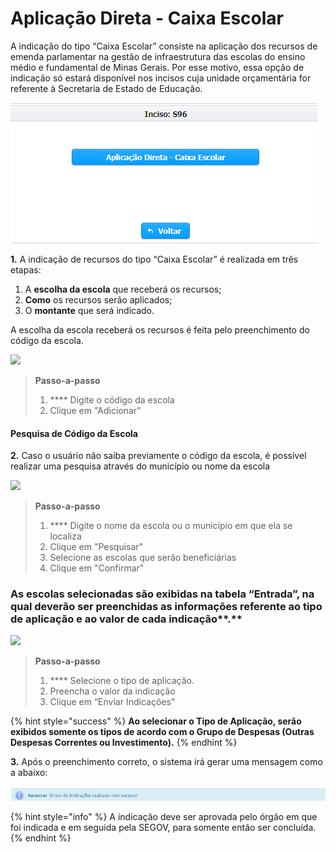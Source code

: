 # Aplicação Direta - Caixa Escolar

A indicação do tipo “Caixa Escolar” consiste na aplicação dos recursos de emenda parlamentar na gestão de infraestrutura das escolas do ensino médio e fundamental de Minas Gerais. Por esse motivo, essa opção de indicação só estará disponível nos incisos cuja unidade orçamentária for referente à Secretaria de Estado de Educação.

![](<../../../.gitbook/assets/image (22) (1) (1).png>)

**1.** A indicação de recursos do tipo “Caixa Escolar” é realizada em três etapas:

1. A **escolha da escola** que receberá os recursos;
2. **Como** os recursos serão aplicados;
3. O **montante** que será indicado.

A escolha da escola receberá os recursos é feita pelo preenchimento do código da escola.

![](../../../.gitbook/assets/manual\_parlamentares\_indicacao\_cx-escolar\_lista-de-indicacoes.jpg)

> **Passo-a-passo**
>
> 1. &#x20;**** Digite o código da escola
> 2. Clique em "Adicionar"

#### Pesquisa de Código da Escola

**2.** Caso o usuário não saiba previamente o código da escola, é possível realizar uma pesquisa através do município ou nome da escola

![](../../../.gitbook/assets/manual\_parlamentares\_indicacao\_cx-escolar\_pesquisa-escola.jpg)

> **Passo-a-passo**
>
> 1. &#x20;**** Digite o nome da escola ou o município em que ela se localiza
> 2. Clique em "Pesquisar"
> 3. Selecione as escolas que serão beneficiárias
> 4. Clique em "Confirmar"

### As escolas selecionadas são exibidas na tabela “Entrada”, na qual deverão ser preenchidas as informações referente ao tipo de aplicação e ao valor de cada indicação**.**

![](../../../.gitbook/assets/manual\_parlamentares\_indicacao\_cx-escolar\_selecao-cx-escolar.jpg)

> **Passo-a-passo**
>
> 1. &#x20;**** Selecione o tipo de  aplicação.
> 2. Preencha o valor da indicação
> 3. Clique em “Enviar Indicações”

{% hint style="success" %}
**Ao selecionar o Tipo de Aplicação, serão exibidos somente os tipos de acordo com o Grupo de Despesas (Outras Despesas Correntes ou Investimento).**
{% endhint %}

**3.** Após o preenchimento correto, o sistema irá gerar uma mensagem como a abaixo:

![](../../../.gitbook/assets/24.png)

{% hint style="info" %}
A indicação deve ser aprovada pelo órgão em que foi indicada e em seguida pela SEGOV, para somente então ser concluída.
{% endhint %}
